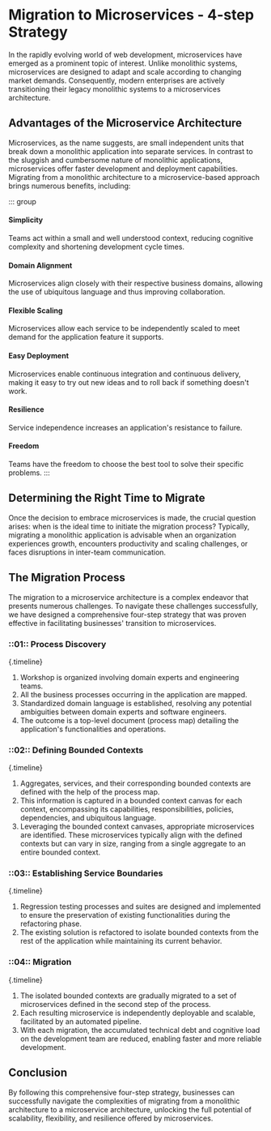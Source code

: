 # Migration to Microservices - 4-step Strategy
In the rapidly evolving world of web development, microservices have emerged as a prominent topic of interest. Unlike monolithic systems, microservices are designed to adapt and scale according to changing market demands. Consequently, modern enterprises are actively transitioning their legacy monolithic systems to a microservices architecture.

## Advantages of the Microservice Architecture

Microservices, as the name suggests, are small independent units that break down a monolithic application into separate services. In contrast to the sluggish and cumbersome nature of monolithic applications, microservices offer faster development and deployment capabilities. Migrating from a monolithic architecture to a microservice-based approach brings numerous benefits, including:

::: group
#### <b-icon name="RaindropIcon"></b-icon> Simplicity
Teams act within a small and well understood context, reducing cognitive complexity and shortening development cycle times.

#### <b-icon name="DomainAlignmentIcon"></b-icon> Domain Alignment
Microservices align closely with their respective business domains, allowing the use of ubiquitous language and thus improving collaboration.

#### <b-icon name="ScalingIcon"></b-icon> Flexible Scaling
Microservices allow each service to be independently scaled to meet demand for the application feature it supports.

#### <b-icon name="DeploymentIcon"></b-icon> Easy Deployment
Microservices enable continuous integration and continuous delivery, making it easy to try out new ideas and to roll back if something doesn't work.

#### <b-icon name="DominosIcon"></b-icon> Resilience
Service independence increases an application's resistance to failure.

#### <b-icon name="DirectionsIcon"></b-icon> Freedom
Teams have the freedom to choose the best tool to solve their specific problems.
:::

## Determining the Right Time to Migrate
Once the decision to embrace microservices is made, the crucial question arises: when is the ideal time to initiate the migration process? Typically, migrating a monolithic application is advisable when an organization experiences growth, encounters productivity and scaling challenges, or faces disruptions in inter-team communication.

## The Migration Process
The migration to a microservice architecture is a complex endeavor that presents numerous challenges. To navigate these challenges successfully, we have designed a comprehensive four-step strategy that was proven effective in facilitating businesses' transition to microservices.

### ::01:: Process Discovery
{.timeline}
1. Workshop is organized involving domain experts and engineering teams.
1. All the business processes occurring in the application are mapped.
1. Standardized domain language is established, resolving any potential ambiguities between domain experts and software engineers.
1. The outcome is a top-level document (process map) detailing the application's functionalities and operations.

### ::02:: Defining Bounded Contexts
{.timeline}
1. Aggregates, services, and their corresponding bounded contexts are defined with the help of the process map.
1. This information is captured in a bounded context canvas for each context, encompassing its capabilities, responsibilities, policies, dependencies, and ubiquitous language.
1. Leveraging the bounded context canvases, appropriate microservices are identified. These microservices typically align with the defined contexts but can vary in size, ranging from a single aggregate to an entire bounded context.

### ::03:: Establishing Service Boundaries
{.timeline}
1. Regression testing processes and suites are designed and implemented to ensure the preservation of existing functionalities during the refactoring phase.
1. The existing solution is refactored to isolate bounded contexts from the rest of the application while maintaining its current behavior.

### ::04:: Migration
{.timeline}
1. The isolated bounded contexts are gradually migrated to a set of microservices defined in the second step of the process.
1. Each resulting microservice is independently deployable and scalable, facilitated by an automated pipeline.
1. With each migration, the accumulated technical debt and cognitive load on the development team are reduced, enabling faster and more reliable development.

## Conclusion
By following this comprehensive four-step strategy, businesses can successfully navigate the complexities of migrating from a monolithic architecture to a microservice architecture, unlocking the full potential of scalability, flexibility, and resilience offered by microservices.